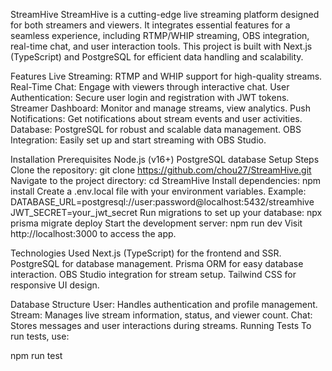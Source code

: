 StreamHive
StreamHive is a cutting-edge live streaming platform designed for both streamers and viewers. It integrates essential features for a seamless experience, including RTMP/WHIP streaming, OBS integration, real-time chat, and user interaction tools. This project is built with Next.js (TypeScript) and PostgreSQL for efficient data handling and scalability.

Features
Live Streaming: RTMP and WHIP support for high-quality streams.
Real-Time Chat: Engage with viewers through interactive chat.
User Authentication: Secure user login and registration with JWT tokens.
Streamer Dashboard: Monitor and manage streams, view analytics.
Push Notifications: Get notifications about stream events and user activities.
Database: PostgreSQL for robust and scalable data management.
OBS Integration: Easily set up and start streaming with OBS Studio.

Installation
Prerequisites
Node.js (v16+)
PostgreSQL database
Setup Steps
Clone the repository:
git clone https://github.com/chou27/StreamHive.git
Navigate to the project directory:
cd StreamHive
Install dependencies:
npm install
Create a .env.local file with your environment variables. Example:
DATABASE_URL=postgresql://user:password@localhost:5432/streamhive
JWT_SECRET=your_jwt_secret
Run migrations to set up your database:
npx prisma migrate deploy
Start the development server:
npm run dev
Visit http://localhost:3000 to access the app.

Technologies Used
Next.js (TypeScript) for the frontend and SSR.
PostgreSQL for database management.
Prisma ORM for easy database interaction.
OBS Studio integration for stream setup.
Tailwind CSS for responsive UI design.

Database Structure
User: Handles authentication and profile management.
Stream: Manages live stream information, status, and viewer count.
Chat: Stores messages and user interactions during streams.
Running Tests
To run tests, use:

npm run test
